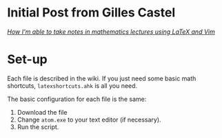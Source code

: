 # Initial Post from Gilles Castel
*[How I'm able to take notes in mathematics lectures using LaTeX and Vim](https://castel.dev/post/lecture-notes-1/)*

# Set-up
Each file is described in the wiki. If you just need some basic math shortcuts, `latexshortcuts.ahk` is all you need.

The basic configuration for each file is the same:

1. Download the file
2. Change `atom.exe` to your text editor (if necessary).
3. Run the script.
